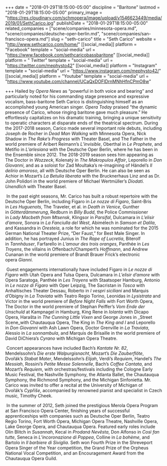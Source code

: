 +++
date = "2018-01-29T18:15:00-05:00"
discipline = "Baritone"
lastmod = "2018-01-29T18:15:00-05:00"
primary_image = "https://res.cloudinary.com/schmopera/image/upload/v1546623449/media/2019/01/SethCarico.jpg"
publishDate = "2018-01-29T18:15:00-05:00"
related_companies = ["scene/companies/minnesota-opera.md", "scene/companies/deutsche-oper-berlin.md", "scene/companies/san-francisco-opera.md"]
slug = "seth-carico"
title = "Seth Carico"
website = "http://www.sethcarico.com/home/"
[[social_media]]
platform = "Facebook"
template = "social-media"
url = "https://www.facebook.com/sethcaricobassbaritone"
[[social_media]]
platform = " Twitter"
template = "social-media"
url = "https://twitter.com/mephysto42"
[[social_media]]
platform = "Instagram"
template = "social-media"
url = "https://www.instagram.com/mephysto42/"
[[social_media]]
platform = "Youtube"
template = "social-media"
url = "https://www.youtube.com/channel/UCaQxDOFIDrnMNhHfnCPmO8w"

+++
Hailed by _Opera News_ as “powerful in both voice and bearing” and particularly noted for his commanding stage presence and expressive vocalism, bass-baritone Seth Carico is distinguishing himself as an accomplished young American singer. _Opera Today_ praised “the dynamic presence of Carico, whose ringing baritone gave much pleasure.” He effortlessly capitalizes on his dramatic training, bringing a unique sensitivity to operatic characters at disparate ends of the theatrical spectrum. During the 2017-2018 season, Carico made several important role debuts, including Joseph de Rocher in _Dead Man Walking_ with Minnesota Opera, Nick Shadow in _The Rake’s Progress_ with Theater Basel, and The Father in the world premiere of Aribert Reimann’s _L’invisible_, Oberthal in _Le Prophete_, and Metifio in _L’arlesiana_ with the Deutsche Oper Berlin, where he has been in the Ensemble since 2012. The 2018-2019 season sees him appearing as The Doctor in _Wozzeck_, Kolenatý in _The Makropulos Affair_, Leporello in _Don Giovanni_, and as a soloist for Zad Moultaka’s re-imagining of Händel’s _Il delirio amoroso_, all with Deutsche Oper Berlin. He can also be seen as Achior in Mozart’s _La Betulia liberata_ with the Brucknerhaus Linz and as Dr. John Polidori in the world premiere of Michael Wertmüller’s _Diodati. Unendlich_ with Theater Basel.

 In the past eight seasons, Mr. Carico has built a robust repertoire with the Deutsche Oper Berlin, including Figaro in _Le nozze di Figaro_, Saint-Bris in _Les Huguenots_, The Traveler, et al. in _Death in Venice_, Gunther in _Götterdämmerung_, Redburn in _Billy Budd_, the Police Commissioner in _Lady Macbeth from Mtsensk_, Klingsor in _Parsifal_, Dulcamara in _L’elisir d’amore_, Sonora in _La Fanciulla del West_, Abimélech in _Samson et Dalila_, and Kassandra in _Oresteia_, a role for which he was nominated for the 2015 German National Theater Prize, “Der Faust,” for Best Male Singer. In addition, he has portrayed Junius in _The Rape of Lucretia_, Biterolf in _Tannhäuser_, Farfarello in _L’amour des trois oranges_, Panthée in _Les Troyens_, the villains in Offenbach/Champert’s _Hoffmann_, and Andrew Cunanan in the world premiere of Brandt Brauer Frick’s electronic opera _Gianni_.

 Guest engagements internationally have included Figaro in _Le nozze di Figaro_ with Utah Opera and Tulsa Opera, Dulcamara in _L’elisir d’amore_ with Opera Saratoga, Panthée in _Les Troyens_ with Staatsoper Hamburg, Antonio in _Le nozze di Figaro_ with Oper Leipzig, The Sacristan in _Tosca_ with Anhaltisches Theater Dessau, Roberto in _I vespri siciliani_ and Marquis d’Obigny in _La Traviata_ with Teatro Regio Torino, Leonidas in _Lysistrata_ and Victor in the world premiere of _Before Night Falls_ with Fort Worth Opera, The Doctor in the world premiere of Stephan Peiffer’s _Vom Ende der Unschuld_ at Kampnagel in Hamburg, King Rene in _Iolanta_ with Dicapo Opera, Harašta in _The Cunning Little Vixen_ and George Jones in _Street Scene_with Chautauqua Opera, The King in _The King and I_ and Leporello in _Don Giovanni_ with Ash Lawn Opera, Doctor Grenville in _La Traviata_, Alessio in _La sonnambula_, and Marquis de Brisaille in the world premiere of David DiChiera’s _Cyrano_ with Michigan Opera Theatre.

 Concert appearances have included Bach’s _Kantate Nr. 82_, Mendelssohn’s _Die erste Walpurgisnacht_, Mozart’s _Die Zauberflöte_, Dvořák’s _Stabat Mater_, Mendelssohn’s _Elijah_, Verdi’s _Requiem_, Handel’s _The Messiah_, Rossini’s _Petite Messe Solennelle_, Bach’s _Coffee Cantata_, and Mozart’s _Requiem_, with orchestras/festivals including the Cologne Early Music Festival, the Nashville Symphony, the Atlanta Ballet, the Chautauqua Symphony, the Richmond Symphony, and the Michigan Sinfonietta. Mr. Carico was invited to offer a recital at the University of Michigan of Dvořák’s _Cypřiše_, accompanied by renowned pianist and specialist in Czech music, Timothy Cheek.

 In the summer of 2012, Seth joined the prestigious Merola Opera Program at San Francisco Opera Center, finishing years of successful apprenticeships with companies such as Deutsche Oper Berlin, Teatro Regio Torino, Fort Worth Opera, Michigan Opera Theatre, Nashville Opera, Lake George Opera, and Chautauqua Opera. Featured early roles include Olin Blitch in _Susannah_, Kecal in _Prodaná Nevěsta_, Don Alfonso in _Così fan tutte_, Seneca in _L’incoronazione di Poppea_, Colline in _La bohème_, and Bartolo in _Il barbiere di Siviglia_. Seth won Fourth Prize in the Shreveport Opera Singer of the Year competition, the Grand Prize of the Orpheus National Vocal Competition, and an Encouragement Award from the Chautauqua Opera Guild.